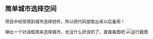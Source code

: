 ## 简单城市选择空间
项目中经常用到城市选择控件，所以把代码提取出来以后备用！

弹出一个对话框用来选择城市，也没什么好说的了，直接看图吧
![运行截图](/path/to/img.jpg "简单城市选择")



